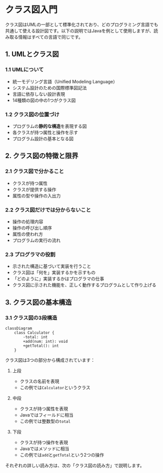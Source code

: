 # クラス図入門

クラス図はUMLの一部として標準化されており、どのプログラミング言語でも共通して使える設計図です。以下の説明ではJavaを例として使用しますが、読み取る情報はすべての言語で同じです。

## 1. UMLとクラス図

### 1.1 UMLについて

- 統一モデリング言語（Unified Modeling Language）
- システム設計のための国際標準図記法
- 言語に依存しない設計表現
- 14種類の図の中の1つがクラス図

### 1.2 クラス図の位置づけ

- プログラムの**静的な構造**を表現する図
- 各クラスが持つ属性と操作を示す
- プログラム設計の基本となる図

## 2. クラス図の特徴と限界

### 2.1 クラス図で分かること

- クラスが持つ属性
- クラスが提供する操作
- 属性の型や操作の入出力

### 2.2 クラス図だけでは分からないこと

- 操作の処理内容
- 操作の呼び出し順序
- 属性の使われ方
- プログラムの実行の流れ

### 2.3 プログラマの役割

- 示された構造に基づいて実装を行うこと
- クラス図は「何を」実装するかを示すもの
- 「どのように」実装するかはプログラマの仕事
- クラス図に示された機能を、正しく動作するプログラムとして作り上げる

## 3. クラス図の基本構造

### 3.1 クラス図の3段構造

```mermaid
classDiagram
    class Calculator {
        -total: int
        +add(num: int): void
        +getTotal(): int
    }
```

クラス図は3つの部分から構成されています：

1. 上段
   - クラスの名前を表現
   - この例では`Calculator`というクラス

2. 中段
   - クラスが持つ属性を表現
   - Javaではフィールドに相当
   - この例では整数型の`total`

3. 下段
   - クラスが持つ操作を表現
   - Javaではメソッドに相当
   - この例では`add`と`getTotal`という2つの操作

それぞれの詳しい読み方は、次の「クラス図の読み方」で説明します。
